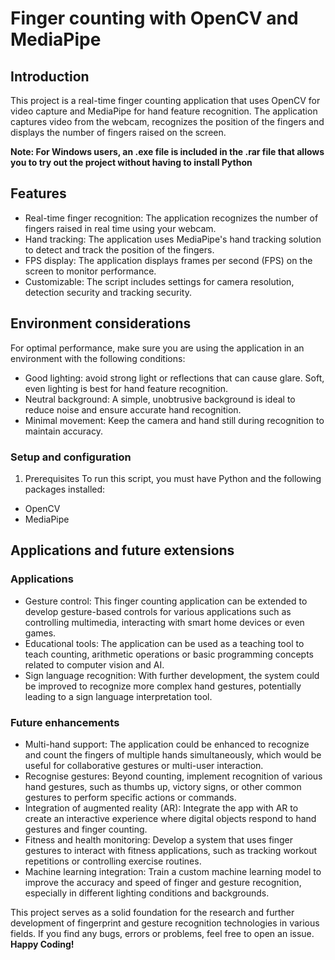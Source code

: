 # Finger counting with OpenCV and MediaPipe

## Introduction
This project is a real-time finger counting application that uses OpenCV for video capture and MediaPipe for hand feature recognition. The application captures video from the webcam, recognizes the position of the fingers and displays the number of fingers raised on the screen.

**Note: For Windows users, an .exe file is included in the .rar file that allows you to try out the project without having to install Python**

## Features
- Real-time finger recognition: The application recognizes the number of fingers raised in real time using your webcam.
- Hand tracking: The application uses MediaPipe's hand tracking solution to detect and track the position of the fingers.
- FPS display: The application displays frames per second (FPS) on the screen to monitor performance.
- Customizable: The script includes settings for camera resolution, detection security and tracking security.

## Environment considerations
For optimal performance, make sure you are using the application in an environment with the following conditions:

- Good lighting: avoid strong light or reflections that can cause glare. Soft, even lighting is best for hand feature recognition.
- Neutral background: A simple, unobtrusive background is ideal to reduce noise and ensure accurate hand recognition.
- Minimal movement: Keep the camera and hand still during recognition to maintain accuracy.

### Setup and configuration
1. Prerequisites
To run this script, you must have Python and the following packages installed:
- OpenCV
- MediaPipe

## Applications and future extensions

### Applications
- Gesture control: This finger counting application can be extended to develop gesture-based controls for various applications such as controlling multimedia, interacting with smart home devices or even games.
- Educational tools: The application can be used as a teaching tool to teach counting, arithmetic operations or basic programming concepts related to computer vision and AI.
- Sign language recognition: With further development, the system could be improved to recognize more complex hand gestures, potentially leading to a sign language interpretation tool.

### Future enhancements
- Multi-hand support: The application could be enhanced to recognize and count the fingers of multiple hands simultaneously, which would be useful for collaborative gestures or multi-user interaction.
- Recognise gestures: Beyond counting, implement recognition of various hand gestures, such as thumbs up, victory signs, or other common gestures to perform specific actions or commands.
- Integration of augmented reality (AR): Integrate the app with AR to create an interactive experience where digital objects respond to hand gestures and finger counting.
- Fitness and health monitoring: Develop a system that uses finger gestures to interact with fitness applications, such as tracking workout repetitions or controlling exercise routines.
- Machine learning integration: Train a custom machine learning model to improve the accuracy and speed of finger and gesture recognition, especially in different lighting conditions and backgrounds.

This project serves as a solid foundation for the research and further development of fingerprint and gesture recognition technologies in various fields. If you find any bugs, errors or problems, feel free to open an issue. **Happy Coding!**
